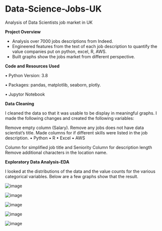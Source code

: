 # Data-Science-Jobs-UK
Analysis of Data Scientists job market in UK


**Project Overview**

* Analysis over 7000 jobs descriptions from Indeed.
* Engineered features from the text of each job description to quantify the value companies put on python, excel, R, AWS.
* Built graphs show the jobs market from different perspective. 

**Code and Resources Used**

•	Python Version: 3.8

•	Packages: pandas, matplotlib, seaborn, plotly.

•	Jupytor Notebook


**Data Cleaning**


 I cleaned the data so that it was usable to be display in meaningful graphs. I made the following changes and created the following variables:

Remove empty column (Salary).
Remove any jobs does not have data scientist’s title.
Made columns for if different skills were listed in the job description.
•	Python
•	R
•	Excel
•	AWS

Column for simplified job title and Seniority
Column for description length
Remove additional characters in the location name.

**Exploratory Data Analysis-EDA**


I looked at the distributions of the data and the value counts for the various categorical variables. Below are a few graphs show that the result.


![image](https://user-images.githubusercontent.com/73906550/118693883-27b59380-b814-11eb-936b-9aefa7c52a91.png)


![image](https://user-images.githubusercontent.com/73906550/118693945-369c4600-b814-11eb-9cc9-1f017c462220.png)


![image](https://user-images.githubusercontent.com/73906550/118693980-4156db00-b814-11eb-9e13-3d7735b5450a.png)


![image](https://user-images.githubusercontent.com/73906550/118694012-47e55280-b814-11eb-9dd2-5b6576c3c667.png)


![image](https://user-images.githubusercontent.com/73906550/118694047-50d62400-b814-11eb-8c74-b1801b236306.png)









